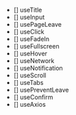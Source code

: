 -   [] useTitle
-   [] useInput
-   [] usePageLeave
-   [] useClick
-   [] useFadeIn
-   [] useFullscreen
-   [] useHover
-   [] useNetwork
-   [] useNotification
-   [] useScroll
-   [] useTabs
-   [] usePreventLeave
-   [] useConfirm
-   [] useAxios
